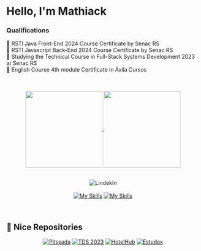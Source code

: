 # Hello, I'm Mathiack

### Qualifications

📑 RSTI Java Front-End 2024 Course Certificate by Senac RS <br>
📑 RSTI Javascript Back-End 2024 Course Certificate by Senac RS <br>
📑 Studying the Technical Course in Full-Stack Systems Development 2023 at Senac RS <br>
📑 English Course 4th module Certificate in Ávila Cursos

<br>
<br>

<div align="center">
   <a href="#">
      <img height=200 align="center" src="https://github-readme-stats.vercel.app/api?username=Mathiack&include_all_commits=true&theme=dark&show_icons=true&rank_icon=github" />
   </a>
   <a href="https://github.com/Mathiack/github-readme-stats">
      <img height=200 align="center" src="https://github-readme-stats.vercel.app/api/top-langs/?username=Mathiack&layout=compact&theme=dark&langs_count=6" />
   </a>
</div>

<br>

<div align="center">
   
   ![LindekIn](https://img.shields.io/badge/LinkedIn-0077B5?style=for-the-badge&logo=linkedin&logoColor=white) 
   <br>
   <br>
   [![My Skills](https://skillicons.dev/icons?i=java,php,html,css,mysql)](https://skillicons.dev)
   [![My Skills](https://skillicons.dev/icons?i=github,git,vscode)](https://skillicons.dev)
   
</div>
   
<br>

## 📂 Nice Repositories
<div align="center">

   [![Pitssada](https://github-readme-stats.vercel.app/api/pin/?username=Com-KT-NEY-s&repo=Pitssada&theme=dark)](https://github.com/Com-KT-NEY-s/Pitssada)
   [![TDS 2023](https://github-readme-stats.vercel.app/api/pin/?username=Mathiack&repo=TDS-2023&theme=dark)](https://github.com/Mathiack/TDS-2023)
   [![HotelHub](https://github-readme-stats.vercel.app/api/pin/?username=Mathiack&repo=Bibleatory&theme=dark)](https://github.com/Mathiack/Bibleatory)
   [![Estudex](https://github-readme-stats.vercel.app/api/pin/?username=Mathiack&repo=estudex&theme=dark)](https://github.com/Mathiack/estudex)
   
</div>
